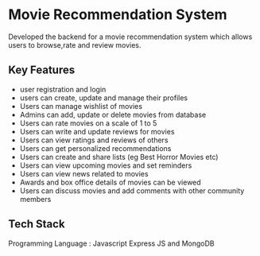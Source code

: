 # Movie Recommendation System
Developed the backend for a movie recommendation system which allows users to browse,rate and review movies.

## Key Features
- user registration and login
- users can create, update and manage their profiles
- Users can manage wishlist of movies
- Admins can add, update or delete movies from database
- Users can rate movies on a scale of 1 to 5
- Users can write and update reviews for movies
- Users can view ratings and reviews of others
- Users can get personalized recommendations
- Users can create and share lists (eg Best Horror Movies etc)
- Users can view upcoming movies and set reminders
- Users can view news related to movies
- Awards and box office details of movies can be viewed
- Users can discuss movies and add comments with other community members

## Tech Stack 
Programming Language : Javascript
Express JS and MongoDB 

